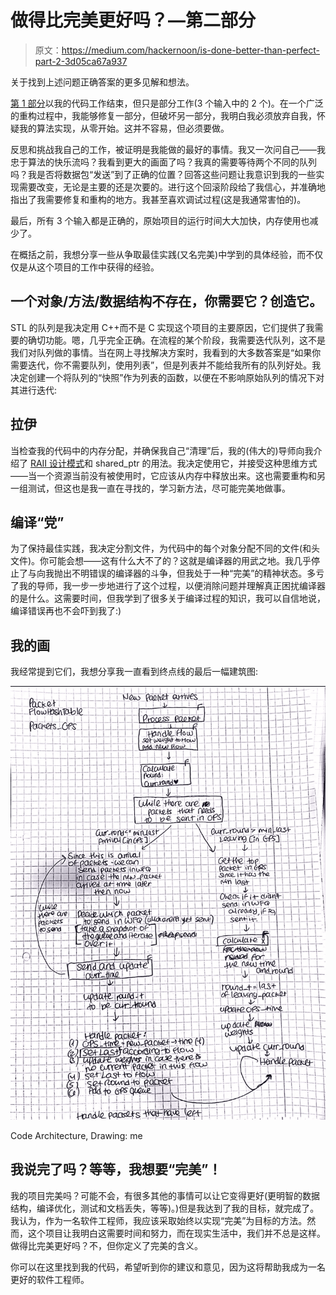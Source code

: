 # 做得比完美更好吗？—第二部分

> 原文：<https://medium.com/hackernoon/is-done-better-than-perfect-part-2-3d05ca67a937>

关于找到上述问题正确答案的更多见解和想法。

[第 1 部分](/@lironkreiss/is-done-better-than-perfect-part-1-2500e616ce16)以我的代码工作结束，但只是部分工作(3 个输入中的 2 个)。在一个广泛的重构过程中，我能够修复一部分，但破坏另一部分，我明白我必须放弃自我，怀疑我的算法实现，从零开始。这并不容易，但必须要做。

反思和挑战我自己的工作，被证明是我能做的最好的事情。我又一次问自己——我忠于算法的快乐流吗？我看到更大的画面了吗？我真的需要等待两个不同的队列吗？我是否将数据包“发送”到了正确的位置？回答这些问题让我意识到我的一些实现需要改变，无论是主要的还是次要的。进行这个回滚阶段给了我信心，并准确地指出了我需要修复和重构的地方。我甚至喜欢调试过程(这是我通常害怕的)。

最后，所有 3 个输入都是正确的，原始项目的运行时间大大加快，内存使用也减少了。

在概括之前，我想分享一些从争取最佳实践(又名完美)中学到的具体经验，而不仅仅是从这个项目的工作中获得的经验。

## 一个对象/方法/数据结构不存在，你需要它？创造它。

STL 的队列是我决定用 C++而不是 C 实现这个项目的主要原因，它们提供了我需要的确切功能。嗯，几乎完全正确。在流程的某个阶段，我需要迭代队列，这不是我们对队列做的事情。当在网上寻找解决方案时，我看到的大多数答案是“如果你需要迭代，你不需要队列，使用列表”，但是列表并不能给我所有的队列好处。我决定创建一个将队列的“快照”作为列表的函数，以便在不影响原始队列的情况下对其进行迭代:

## 拉伊

当检查我的代码中的内存分配，并确保我自己“清理”后，我的(伟大的)导师向我介绍了 [RAII 设计模式](https://en.cppreference.com/w/cpp/language/raii)和 shared_ptr 的用法。我决定使用它，并接受这种思维方式——当一个资源当前没有被使用时，它应该从内存中释放出来。这也需要重构和另一组测试，但这也是我一直在寻找的，学习新方法，尽可能完美地做事。

## 编译“党”

为了保持最佳实践，我决定分割文件，为代码中的每个对象分配不同的文件(和头文件)。你可能会想——这有什么大不了的？这就是编译器的用武之地。我几乎停止了与向我抛出不明错误的编译器的斗争，但我处于一种“完美”的精神状态。多亏了我的导师，我一步一步地进行了这个过程，以便消除问题并理解真正困扰编译器的是什么。这需要时间，但我学到了很多关于编译过程的知识，我可以自信地说，编译错误再也不会吓到我了:)

## 我的画

我经常提到它们，我想分享我一直看到终点线的最后一幅建筑图:

![](img/5a8305b42de90424d57370ae3d381866.png)

Code Architecture, Drawing: me

## 我说完了吗？等等，我想要“完美”！

我的项目完美吗？可能不会，有很多其他的事情可以让它变得更好(更明智的数据结构，编译优化，测试和文档丢失，等等)。)但是我达到了我的目标，就完成了。我认为，作为一名软件工程师，我应该采取始终以实现“完美”为目标的方法。然而，这个项目让我明白这需要时间和努力，而在现实生活中，我们并不总是这样。做得比完美更好吗？不，但你定义了完美的含义。

你可以在这里找到我的代码，希望听到你的建议和意见，因为这将帮助我成为一名更好的软件工程师。
